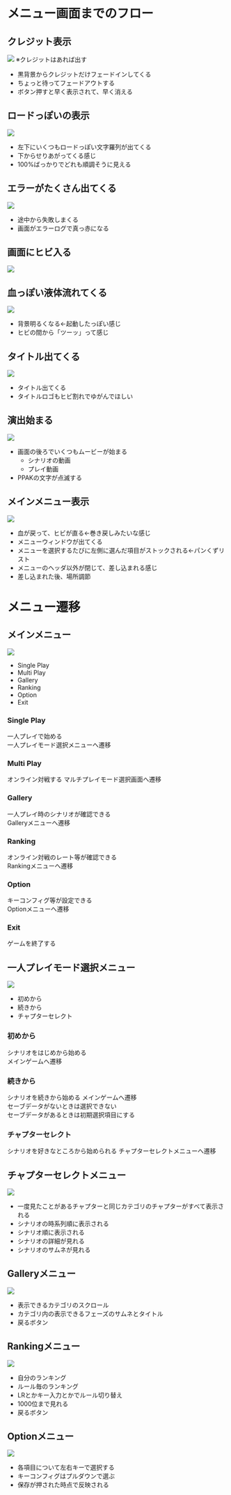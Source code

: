 # メニュー画面までのフロー
## クレジット表示
![](./image/0_クレジット.png)
※クレジットはあれば出す
* 黒背景からクレジットだけフェードインしてくる
* ちょっと待ってフェードアウトする
* ボタン押すと早く表示されて、早く消える

## ロードっぽいの表示
![](./image/1_読み込み文字みたいなの出したい.png)

* 左下にいくつもロードっぽい文字羅列が出てくる
* 下からせりあがってくる感じ
* 100%ばっかりでどれも順調そうに見える

## エラーがたくさん出てくる
![](./image/2_エラーたくさんできてい欲しい.png)
* 途中から失敗しまくる
* 画面がエラーログで真っ赤になる

## 画面にヒビ入る
![](./image/3_ヒビはいってほしい.png)

## 血っぽい液体流れてくる
![](./image/4_血っぽい液体流れてくる.png)
* 背景明るくなる←起動したっぽい感じ
* ヒビの間から「ツーッ」って感じ

## タイトル出てくる
![](./image/5_タイトル出てくる.png)
* タイトル出てくる
* タイトルロゴもヒビ割れでゆがんでほしい

## 演出始まる
![](./image/6_PPAKとゲーム画面やシナリオの動画が裏で始まってほしい.png)
* 画面の後ろでいくつもムービーが始まる
  * シナリオの動画
  * プレイ動画
* PPAKの文字が点滅する

## メインメニュー表示
![](./image/7_ボタン押すとヒビが直って、背景が奥に行く感じ、メニューウィンドウ出てくる.png)
* 血が戻って、ヒビが直る←巻き戻しみたいな感じ
* メニューウィンドウが出てくる
* メニューを選択するたびに左側に選んだ項目がストックされる←パンくずリスト
* メニューのヘッダ以外が閉じて、差し込まれる感じ
* 差し込まれた後、場所調節

# メニュー遷移

## メインメニュー
![](./image/MainMenu.png)
* Single Play
* Multi Play
* Gallery
* Ranking
* Option
* Exit

### Single Play
一人プレイで始める  
一人プレイモード選択メニューへ遷移

### Multi Play
オンライン対戦する
マルチプレイモード選択画面へ遷移

### Gallery
一人プレイ時のシナリオが確認できる  
Galleryメニューへ遷移

### Ranking
オンライン対戦のレート等が確認できる  
Rankingメニューへ遷移

### Option
キーコンフィグ等が設定できる  
Optionメニューへ遷移

### Exit
ゲームを終了する

## 一人プレイモード選択メニュー
![](./image/SelectSinglePlayMode.png)
* 初めから
* 続きから
* チャプターセレクト

### 初めから
シナリオをはじめから始める  
メインゲームへ遷移  

### 続きから
シナリオを続きから始める
メインゲームへ遷移  
セーブデータがないときは選択できない  
セーブデータがあるときは初期選択項目にする

### チャプターセレクト
シナリオを好きなところから始められる
チャプターセレクトメニューへ遷移

## チャプターセレクトメニュー
![](./image/chapter.png)
* 一度見たことがあるチャプターと同じカテゴリのチャプターがすべて表示される
* シナリオの時系列順に表示される
* シナリオ順に表示される
* シナリオの詳細が見れる
* シナリオのサムネが見れる

## Galleryメニュー
![](./image/Gallery.png)
* 表示できるカテゴリのスクロール
* カテゴリ内の表示できるフェーズのサムネとタイトル
* 戻るボタン

## Rankingメニュー
![](./image/Ranking.png)
* 自分のランキング
* ルール毎のランキング
* LRとかキー入力とかでルール切り替え
* 1000位まで見れる
* 戻るボタン

## Optionメニュー
![](./image/Option.png)
* 各項目について左右キーで選択する
* キーコンフィグはプルダウンで選ぶ
* 保存が押された時点で反映される


